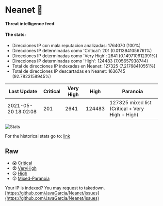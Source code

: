 # Neanet :hocho:
#### Threat intelligence feed
#### The stats:

- Direcciones IP con mala reputacion analizadas: 1764070 (100%)
- Direcciones IP determinadas como 'Critical':  201 (0.0113941056761%)
- Direcciones IP determinadas como 'Very High':  2641 (0.149710612391%)
- Direcciones IP determinadas como 'High':  124483 (7.05657938744)
- Total de direcciones IP indexadas en Neanet:  127325 (7.21768410551%)
- Total de direcciones IP descartadas en Neanet:  1636745 (92.7823158945%)

| Last Update | Critical | Very High | High | Paranoia |
| --- | --- | --- | --- | --- |
| 2021-05-20 18:02:08 | 201 | 2641 | 124483 | 127325 mixed list (Critical + Very High + High)|

![Stats](https://docs.google.com/spreadsheets/d/e/2PACX-1vSnaNMIXVabIpDJjufMlzH7poXnshF3mgd8Is1g9ytUEzVsP5my4Trn8f-xkoLLQ38xpL3HtmUexLo6/pubchart?oid=501124687&format=image)

For the historical stats go to: [link](/stats.csv)
## Raw
- :scream: [Critical](https://raw.githubusercontent.com/JavaGarcia/Neanet/master/blacklists/neanet_critical.txt)
- :fearful: [VeryHigh](https://raw.githubusercontent.com/JavaGarcia/Neanet/master/blacklists/neanet_veryHigh.txtt)
- :frowning: [High](https://raw.githubusercontent.com/JavaGarcia/Neanet/master/blacklists/neanet_high.txt)
- :dizzy_face: [Mixed-Paranoia](https://raw.githubusercontent.com/JavaGarcia/Neanet/master/blacklists/neanet_all.txt)


Your IP is indexed? You may request to takedown. [https://github.com/JavaGarcia/Neanet/issues](https://github.com/JavaGarcia/Neanet/issues)











































































































































































































































































































































































































































































































































































































































































































































































































































































































































































































































































































































































































































































































































































































































































































































































































































































































































































































































































































































































































































































































































































































































































































































































































































































































































































































































































































































































































































































































































































































































































































































































































































































































































































































































































































































































































































































































































































































































































































































































































































































































































































































































































































































































































































































































































































































































































































































































































































































































































































































































































































































































































































































































































































































































































































































































































































































































































































































































































































































































































































































































































































































































































































































































































































































































































































































































































































